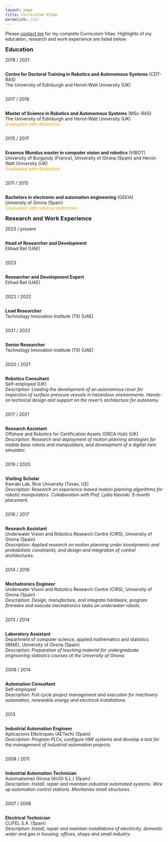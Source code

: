 ```yaml
---
layout: page
title: Curriculum Vitae
permalink: /cv/
---
```


<!-- <a href="{{ site.url }}/cv.pdf">Here is my complete Curriculum Vitae.</a> Highlights of my education, research and work experience are listed below. -->
Please <a href="{{ site.url }}/contact/">contact me</a> for my complete Curriculum Vitae. Highlights of my education, research and work experience are listed below.
<!-- <a href="{{ site.url }}/projects/{{ project.report }}" target="_blank"></a> -->



<!-- -->
<!-- EDUCATION -->
<!-- -->
<div class="wrapper-header">
  <font size="4"><b>Education</b></font>
</div>

<div class="row">
  <div class="column column-left">
    <p>2018 / 2021</p>
  </div>
  <div class="column column-right justify">
    <p><b>Centre for Doctoral Training in Robotics and Autonomous Systems</b> (CDT-RAS) <br> The University of Edinburgh and Heriot-Watt University (UK)</p>
  </div>
</div>

<div class="row">
  <div class="column column-left">
    <p>2017 / 2018</p>
  </div>
  <div class="column column-right justify">
    <p><b>Master of Science in Robotics and Autonomous Systems</b> (MSc-RAS) <br> The University of Edinburgh and Heriot-Watt University (UK) <br> <font color="orange">Graduated with distinction</font></p>
		<!-- <font color="orange">Graduated with distinction.</font> -->
  </div>
</div>

<div class="row">
  <div class="column column-left">
    <p>2015 / 2017</p>
  </div>
  <div class="column column-right justify">
    <p><b>Erasmus Mundus master in computer vision and robotics</b> (VIBOT) <br> University of Burgundy (France), University of Girona (Spain) and Heriot-Watt University (UK) <br> <font color="orange">Graduated with distinction</font></p>
  </div>
</div>

<div class="row">
  <div class="column column-left">
    <p>2011 / 2015</p>
  </div>
  <div class="column column-right justify">
    <p><b>Bachelors in electronic and automation engineering</b> (GEEIA) <br> University of Girona (Spain) <br> <font color="orange">Graduated with national distinction</font></p>
  </div>
</div>

<!-- -->
<!-- RESEARCH AND WORK EXPERIENCE -->
<!-- -->
<div class="wrapper-header">
  <font size="4"><b>Research and Work Experience</b></font>
</div>

<div class="row">
  <div class="column column-left">
    <p>2023 / present</p>
  </div>
  <div class="column column-right justify">
    <p><b>Head of Researcher and Development</b> <br> Etihad Rail (UAE) <br> <i></i></p>
  </div>
</div>

<div class="row">
  <div class="column column-left">
    <p>2023</p>
  </div>
  <div class="column column-right justify">
    <p><b>Researcher and Development Expert</b> <br> Etihad Rail (UAE) <br> <i></i></p>
  </div>
</div>

<div class="row">
  <div class="column column-left">
    <p>2022 / 2022</p>
  </div>
  <div class="column column-right justify">
    <p><b>Lead Researcher</b> <br> Technology Innovation Institute (TII) (UAE) <br> <i></i></p>
  </div>
</div>

<div class="row">
  <div class="column column-left">
    <p>2021 / 2022</p>
  </div>
  <div class="column column-right justify">
    <p><b>Senior Researcher</b> <br> Technology Innovation Institute (TII) (UAE) <br> <i></i></p>
  </div>
</div>

<div class="row">
  <div class="column column-left">
    <p>2020 / 2021</p>
  </div>
  <div class="column column-right justify">
    <p><b>Robotics Consultant</b> <br> Self-employed (UK) <br> <i>Description: Leading the development of an autonomous rover for inspection of surface pressure vessels in hazardous environments. Hands-on technical design and support on the rover’s architecture for autonomy.</i></p>
  </div>
</div>

<div class="row">
  <div class="column column-left">
    <p>2017 / 2021</p>
  </div>
  <div class="column column-right justify">
    <p><b>Research Assistant</b> <br> Offshore and Robotics for Certification Assets (ORCA Hub) (UK) <br> <i>Description: Research and deployment of motion planning strategies for mobile base robots and manipulators, and development of a digital-twin simulator.</i></p>
  </div>
</div>

<div class="row">
  <div class="column column-left">
    <p>2019 / 2020</p>
  </div>
  <div class="column column-right justify">
    <p><b>Visiting Scholar</b> <br> Kavraki Lab, Rice University (Texas, US) <br> <i>Description: Research on experience-based motion planning algorithms for robotic manipulators. Collaboration with Prof. Lydia Kavraki. 5-month placement.</i></p>
  </div>
</div>

<div class="row">
  <div class="column column-left">
    <p>2016 / 2017</p>
  </div>
  <div class="column column-right justify">
    <p><b>Research Assistant</b> <br> Underwater Vision and Robotics Research Centre (CIRS), University of Girona (Spain) <br> <i>Description: Applied research on motion planning under kinodynamic and probabilistic constraints, and design and integration of control architectures.</i></p>
  </div>
</div>

<div class="row">
  <div class="column column-left">
    <p>2014 / 2016</p>
  </div>
  <div class="column column-right justify">
    <p><b>Mechatronics Engineer</b> <br> Underwater Vision and Robotics Research Centre (CIRS), University of Girona (Spain) <br> <i>Description: Design, manufacture, and integrate hardware, program firmware and execute mechatronics tasks on underwater robots.</i></p>
  </div>
</div>

<div class="row">
  <div class="column column-left">
    <p>2013 / 2014</p>
  </div>
  <div class="column column-right justify">
    <p><b>Laboratory Assistant</b> <br> Department of computer science, applied mathematics and statistics (IMAE), University of Girona (Spain) <br> <i>Description: Preparation of teaching material for undergraduate engineering statistics courses at the University of Girona.</i></p>
  </div>
</div>

<div class="row">
  <div class="column column-left">
    <p>2009 / 2014</p>
  </div>
  <div class="column column-right justify">
    <p><b>Automation Consultant</b> <br> Self-employed <br> <i>Description: Full-cycle project management and execution for machinery automation, renewable energy and electrical installations.</i></p>
  </div>
</div>

<div class="row">
  <div class="column column-left">
    <p>2013</p>
  </div>
  <div class="column column-right justify">
    <p><b>Industrial Automation Engineer</b> <br> Aplicacions Elèctriques (AETech) (Spain) <br> <i>Description: Program PLCs, configure HMI systems and develop a tool for the management of industrial automation projects.</i></p>
  </div>
</div>

<div class="row">
  <div class="column column-left">
    <p>2008 / 2011</p>
  </div>
  <div class="column column-right justify">
    <p><b>Industrial Automation Technician</b> <br> Automatismes Girona (AUGI S.L.) (Spain) <br> <i>Description: Install, repair and maintain industrial automated systems. Wire up automation control stations. Mechanise small structures.</i></p>
  </div>
</div>

<div class="row">
  <div class="column column-left">
    <p>2007 / 2008</p>
  </div>
  <div class="column column-right justify">
    <p><b>Electrical Technician</b> <br> CLIFEL S.A. (Spain) <br> <i>Description: Install, repair and maintain installations of electricity, domestic water and gas in housing, offices, shops and small industry.</i></p>
  </div>
</div>


















<!--
<div class="wrapper-header">
  <font size="4"><b>Education</b></font>
</div>
<ul>
  <li> Centre for Doctoral Training in Robotics and Autonomous Systems (CDT-RAS). <a href="http://www.edinburgh-robotics.org/" class="body">Edinburgh Centre for Robotics (ECR)</a>: <a href="https://www.ed.ac.uk/" class="body">University of Edinburgh</a> (UK) and <a href="https://www.hw.ac.uk/" class="body">Heriot-Watt University</a> (UK), 2018-Present. </li>
  <li> Master in Robotics and Autonomous Systems. <a href="http://www.edinburgh-robotics.org/" class="body">Edinburgh Centre for Robotics (ECR)</a>: <a href="https://www.ed.ac.uk/" class="body">University of Edinburgh</a> (UK) and <a href="https://www.hw.ac.uk/" class="body">Heriot-Watt University</a> (UK), 2017-2018. </li>
  <li> Erasmus Mundus master in <a href="http://www.vibot.org/joint-msc-in-vision--robotics.html" class="body">Computer Vision and Robotics (VIBOT)</a>. <a href="http://en.u-bourgogne.fr/" class="body">University of Burgundy</a> (France), <a href="https://www.udg.edu/" class="body">University of Girona</a> (Spain) and <a href="https://www.hw.ac.uk/" class="body">Heriot-Watt University</a> (UK), 2015-2017. </li>
  <li> Bachelors in Electronic and Automation Engineering. <a href="https://www.udg.edu/" class="body">University of Girona</a> (Spain), 2011-2015.  </li>
</ul>

<div class="wrapper-header">
  <font size="4"><b>Honors and Awards</b></font>
</div>
<ul>
  <li> 1st prize in <a href="https://www.eu-robotics.net/robotics_league/" class="body">European Robotics League (ERL)</a> robotic competition celebrated in Piombino (Italy) as member of the team University of Girona. Role: team leader and task planning for multi-robot cooperation, 2017. </li>
  <li> “Manel Xifra i Boada” (MXB) prize from the Engineers College of Girona (Spain) for outstanding BSc thesis, 2017. </li>
  <li> “Premis Patronat Politècnica” prize from the University of Girona (Spain) for outstanding BSc thesis, 2016. </li>
  <li> 1st prize in <a href="https://www.eurathlon.eu/index.php/compete2/eurathlon2015/" class="body">euRathlon 2015</a> robotic competition celebrated in Piombino (Italy) as a member of the team University of Girona. Role: control architecture software developer, 2015. </li>
  <li> 1st prize in <a href="https://www.eurathlon.eu/index.php/compete2/eurathlon2014/" class="body">euRathlon 2014</a> robotic competition celebrated in La Spezia (Italy) as a member of the team University of Girona. Role: electronic and mechanical technician, 2014. </li>
</ul>
-->








<!--
<div class="wrapper-header">
  <font size="4"><b>Selected Press</b></font>
</div>
-->
<!--https://www.eu-robotics.net/robotics_league/news/press/european-robotics-league-winners-tampere-finland.html?changelang=5-->
<!--https://www.eurathlon.eu/index.php/compete2/eurathlon2015/results2015/-->
<!--https://www.eurathlon.eu/index.php/compete2/eurathlon2014/1080-2/-->
